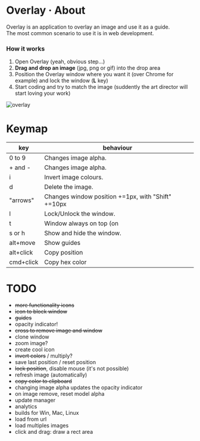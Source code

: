 # Overlay · About

Overlay is an application to overlay an image and use it as a guide.<br/>
The most common scenario to use it is in web development.

### How it works ###

1. Open Overlay (yeah, obvious step...)
2. **Drag and drop an image** (jpg, png or gif) into the drop area
3. Position the Overlay window where you want it (over Chrome for example) and lock the window (**L** key)
4. Start coding and try to match the image (suddently the art director will start loving your work)

![overlay](https://dl.dropboxusercontent.com/u/311265/overlay/overlay_animated.gif)


# Keymap

|key|behaviour|
|---|---------|
|0 to 9|Changes image alpha.|
|+ and -|Changes image alpha.|
|i|Invert image colours.|
|d|Delete the image.|
|"arrows"|Changes window position +=1px, with "Shift" +=10px|
|l|Lock/Unlock the window.|
|t|Window always on top (on|off).|
|s or h|Show and hide the window.|
|alt+move|Show guides|
|alt+click|Copy position|
|cmd+click|Copy hex color|

# TODO

- <del>more functionality icons</del>
- <del>icon to block window</del>
- <del>guides</del>
- opacity indicator!
- <del>cross to remove image and window</del>
- clone window
- zoom image?
- create cool icon
- <del>invert colors</del> / multiply?
- save last position / reset position
- <del>lock position</del>, disable mouse (it's not possible)
- refresh image (automatically)
- <del>copy color to clipboard</del>
- changing image alpha updates the opacity indicator
- on image remove, reset model alpha
- update manager
- analytics
- builds for Win, Mac, Linux
- load from url
- load multiples images
- click and drag: draw a rect area